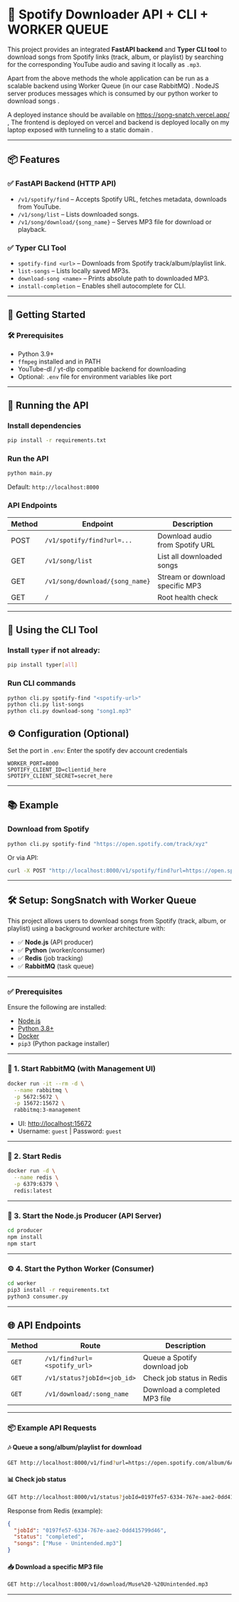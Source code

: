 # 🎵 Spotify Downloader API + CLI + WORKER QUEUE

This project provides an integrated **FastAPI backend** and **Typer CLI tool** to download songs from Spotify links (track, album, or playlist) by searching for the corresponding YouTube audio and saving it locally as `.mp3`.

Apart from the above methods the whole application can be run as a scalable backend using Worker Queue (in our case RabbitMQ) . NodeJS server produces messages which is consumed by our python worker to download songs . 

A deployed instance should be available on https://song-snatch.vercel.app/ , The frontend is deployed on vercel and backend is deployed locally on my laptop exposed with tunneling to a static domain . 

---

## 📦 Features

### ✅ FastAPI Backend (HTTP API)
- `/v1/spotify/find` – Accepts Spotify URL, fetches metadata, downloads from YouTube.
- `/v1/song/list` – Lists downloaded songs.
- `/v1/song/download/{song_name}` – Serves MP3 file for download or playback.

### ✅ Typer CLI Tool
- `spotify-find <url>` – Downloads from Spotify track/album/playlist link.
- `list-songs` – Lists locally saved MP3s.
- `download-song <name>` – Prints absolute path to downloaded MP3.
- `install-completion` – Enables shell autocomplete for CLI.

---

## 🚀 Getting Started

### 🛠 Prerequisites

- Python 3.9+
- `ffmpeg` installed and in PATH
- YouTube-dl / yt-dlp compatible backend for downloading
- Optional: `.env` file for environment variables like port

---

## 🧪 Running the API

### Install dependencies

```bash
pip install -r requirements.txt
```

### Run the API

```bash
python main.py
```

Default: `http://localhost:8000`

### API Endpoints

| Method | Endpoint                        | Description                     |
| ------ | ------------------------------- | ------------------------------- |
| POST   | `/v1/spotify/find?url=...`      | Download audio from Spotify URL |
| GET    | `/v1/song/list`                 | List all downloaded songs       |
| GET    | `/v1/song/download/{song_name}` | Stream or download specific MP3 |
| GET    | `/`                             | Root health check               |

---

## 🔧 Using the CLI Tool

### Install `typer` if not already:

```bash
pip install typer[all]
```

### Run CLI commands

```bash
python cli.py spotify-find "<spotify-url>"
python cli.py list-songs
python cli.py download-song "song1.mp3"
```

## ⚙️ Configuration (Optional)

Set the port in `.env`:
Enter the spotify dev account credentials
```
WORKER_PORT=8000
SPOTIFY_CLIENT_ID=clientid_here
SPOTIFY_CLIENT_SECRET=secret_here
```

---

## 📚 Example

### Download from Spotify

```bash
python cli.py spotify-find "https://open.spotify.com/track/xyz"
```

Or via API:

```bash
curl -X POST "http://localhost:8000/v1/spotify/find?url=https://open.spotify.com/track/xyz"
```
---

## 🛠️ Setup: SongSnatch with Worker Queue

This project allows users to download songs from Spotify (track, album, or playlist) using a background worker architecture with:

* ✅ **Node.js** (API producer)
* ✅ **Python** (worker/consumer)
* ✅ **Redis** (job tracking)
* ✅ **RabbitMQ** (task queue)

---

### ✅ Prerequisites

Ensure the following are installed:

* [Node.js](https://nodejs.org/)
* [Python 3.8+](https://www.python.org/)
* [Docker](https://www.docker.com/)
* `pip3` (Python package installer)

---

### 🐇 1. Start RabbitMQ (with Management UI)

```bash
docker run -it --rm -d \
  --name rabbitmq \
  -p 5672:5672 \
  -p 15672:15672 \
  rabbitmq:3-management
```

* UI: [http://localhost:15672](http://localhost:15672)
* Username: `guest` | Password: `guest`

---

### 🧠 2. Start Redis

```bash
docker run -d \
  --name redis \
  -p 6379:6379 \
  redis:latest
```

---

### 🚀 3. Start the Node.js Producer (API Server)

```bash
cd producer
npm install
npm start
```

---

### ⚙️ 4. Start the Python Worker (Consumer)

```bash
cd worker
pip3 install -r requirements.txt
python3 consumer.py
```

---

## 🌐 API Endpoints

| Method | Route                        | Description                   |
| ------ | ---------------------------- | ----------------------------- |
| `GET`  | `/v1/find?url=<spotify_url>` | Queue a Spotify download job  |
| `GET`  | `/v1/status?jobId=<job_id>`  | Check job status in Redis     |
| `GET`  | `/v1/download/:song_name`    | Download a completed MP3 file |

---

### 📦 Example API Requests

#### 🎶 Queue a song/album/playlist for download

```bash
GET http://localhost:8000/v1/find?url=https://open.spotify.com/album/6AyUVv7MnxxTuijp4WmrhO
```

#### 📊 Check job status

```bash
GET http://localhost:8000/v1/status?jobId=0197fe57-6334-767e-aae2-0dd415799d46
```

Response from Redis (example):

```json
{
  "jobId": "0197fe57-6334-767e-aae2-0dd415799d46",
  "status": "completed",
  "songs": ["Muse - Unintended.mp3"]
}
```

#### 📥 Download a specific MP3 file

```bash
GET http://localhost:8000/v1/download/Muse%20-%20Unintended.mp3
```

---

